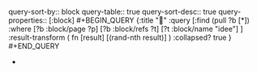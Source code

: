 query-sort-by:: block
query-table:: true
query-sort-desc:: true
query-properties:: [:block]
#+BEGIN_QUERY
{:title "🎲"
 :query [:find (pull ?b [*])
   :where 
     [?b :block/page ?p]
     [?b :block/refs ?t]
     [?t :block/name "idee"]
 ]
 :result-transform ( fn [result] [(rand-nth result)] )
 :collapsed? true
}
#+END_QUERY

-